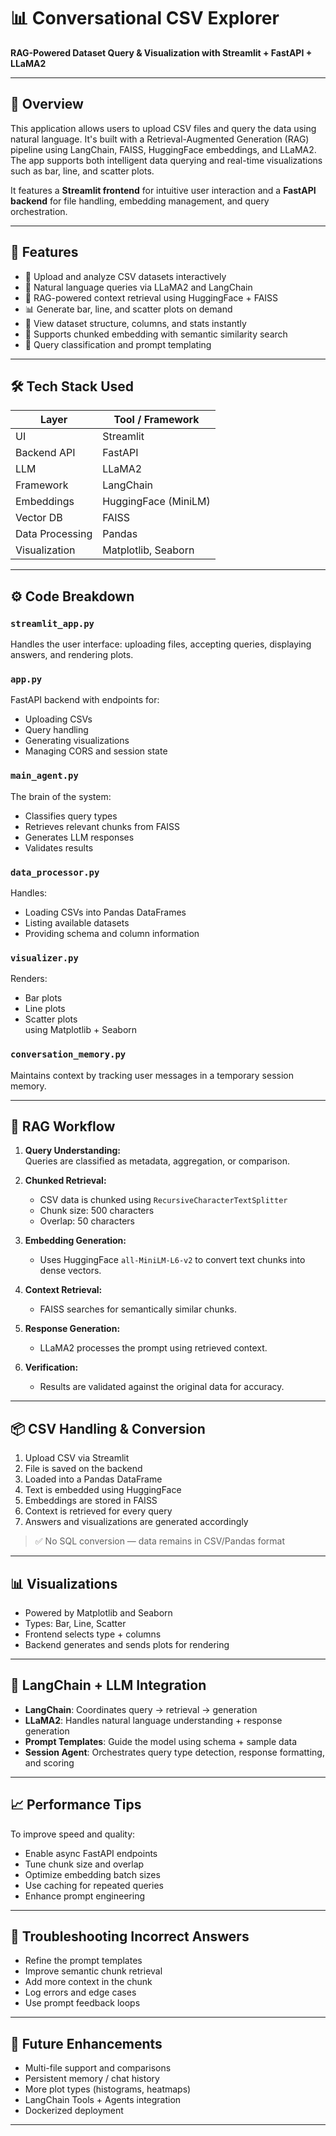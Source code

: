 # 📊 Conversational CSV Explorer  
**RAG-Powered Dataset Query & Visualization with Streamlit + FastAPI + LLaMA2**

---

## 📖 Overview

This application allows users to upload CSV files and query the data using natural language. It's built with a Retrieval-Augmented Generation (RAG) pipeline using LangChain, FAISS, HuggingFace embeddings, and LLaMA2. The app supports both intelligent data querying and real-time visualizations such as bar, line, and scatter plots.

It features a **Streamlit frontend** for intuitive user interaction and a **FastAPI backend** for file handling, embedding management, and query orchestration.

---

## 🚀 Features

- 📁 Upload and analyze CSV datasets interactively  
- 🧠 Natural language queries via LLaMA2 and LangChain  
- 📌 RAG-powered context retrieval using HuggingFace + FAISS  
- 📊 Generate bar, line, and scatter plots on demand  
- 📂 View dataset structure, columns, and stats instantly  
- 🔁 Supports chunked embedding with semantic similarity search  
- 🧰 Query classification and prompt templating  

---

## 🛠 Tech Stack Used

| Layer             | Tool / Framework        |
|------------------|-------------------------|
| UI               | Streamlit               |
| Backend API      | FastAPI                 |
| LLM              | LLaMA2                  |
| Framework        | LangChain               |
| Embeddings       | HuggingFace (MiniLM)    |
| Vector DB        | FAISS                   |
| Data Processing  | Pandas                  |
| Visualization    | Matplotlib, Seaborn     |

---

## ⚙️ Code Breakdown

### `streamlit_app.py`
Handles the user interface: uploading files, accepting queries, displaying answers, and rendering plots.

### `app.py`
FastAPI backend with endpoints for:
- Uploading CSVs  
- Query handling  
- Generating visualizations  
- Managing CORS and session state  

### `main_agent.py`
The brain of the system:
- Classifies query types  
- Retrieves relevant chunks from FAISS  
- Generates LLM responses  
- Validates results  

### `data_processor.py`
Handles:
- Loading CSVs into Pandas DataFrames  
- Listing available datasets  
- Providing schema and column information  

### `visualizer.py`
Renders:
- Bar plots  
- Line plots  
- Scatter plots  
using Matplotlib + Seaborn

### `conversation_memory.py`
Maintains context by tracking user messages in a temporary session memory.

---

## 🔄 RAG Workflow

1. **Query Understanding:**  
   Queries are classified as metadata, aggregation, or comparison.

2. **Chunked Retrieval:**  
   - CSV data is chunked using `RecursiveCharacterTextSplitter`  
   - Chunk size: 500 characters  
   - Overlap: 50 characters  

3. **Embedding Generation:**  
   - Uses HuggingFace `all-MiniLM-L6-v2` to convert text chunks into dense vectors.

4. **Context Retrieval:**  
   - FAISS searches for semantically similar chunks.

5. **Response Generation:**  
   - LLaMA2 processes the prompt using retrieved context.

6. **Verification:**  
   - Results are validated against the original data for accuracy.

---

## 📦 CSV Handling & Conversion

1. Upload CSV via Streamlit  
2. File is saved on the backend  
3. Loaded into a Pandas DataFrame  
4. Text is embedded using HuggingFace  
5. Embeddings are stored in FAISS  
6. Context is retrieved for every query  
7. Answers and visualizations are generated accordingly

> ✅ No SQL conversion — data remains in CSV/Pandas format

---

## 📊 Visualizations

- Powered by Matplotlib and Seaborn  
- Types: Bar, Line, Scatter  
- Frontend selects type + columns  
- Backend generates and sends plots for rendering

---

## 🧠 LangChain + LLM Integration

- **LangChain**: Coordinates query → retrieval → generation  
- **LLaMA2**: Handles natural language understanding + response generation  
- **Prompt Templates**: Guide the model using schema + sample data  
- **Session Agent**: Orchestrates query type detection, response formatting, and scoring

---

## 📈 Performance Tips

To improve speed and quality:
- Enable async FastAPI endpoints  
- Tune chunk size and overlap  
- Optimize embedding batch sizes  
- Use caching for repeated queries  
- Enhance prompt engineering  

---

## 🧪 Troubleshooting Incorrect Answers

- Refine the prompt templates  
- Improve semantic chunk retrieval  
- Add more context in the chunk  
- Log errors and edge cases  
- Use prompt feedback loops  

---

## 📌 Future Enhancements

- Multi-file support and comparisons  
- Persistent memory / chat history  
- More plot types (histograms, heatmaps)  
- LangChain Tools + Agents integration  
- Dockerized deployment

---

